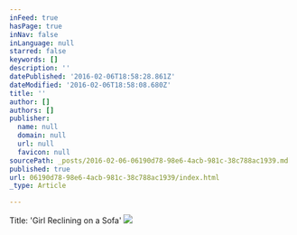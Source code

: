 ```yaml
---
inFeed: true
hasPage: true
inNav: false
inLanguage: null
starred: false
keywords: []
description: ''
datePublished: '2016-02-06T18:58:28.861Z'
dateModified: '2016-02-06T18:58:08.680Z'
title: ''
author: []
authors: []
publisher:
  name: null
  domain: null
  url: null
  favicon: null
sourcePath: _posts/2016-02-06-06190d78-98e6-4acb-981c-38c788ac1939.md
published: true
url: 06190d78-98e6-4acb-981c-38c788ac1939/index.html
_type: Article

---
```

Title:  'Girl Reclining on a Sofa'
![](https://the-grid-user-content.s3-us-west-2.amazonaws.com/8a27048d-a35b-4617-99c2-9bac5ff630c6.jpg)